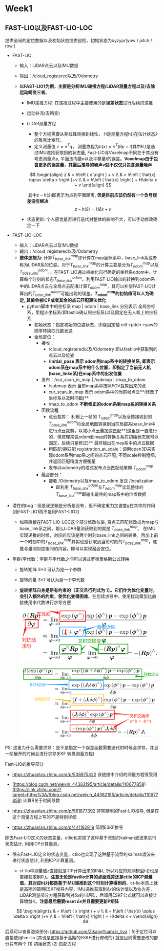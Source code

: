 # Week1

## FAST-LIO以及FAST-LIO-LOC

提供全局的定位数据以及初始状态提供巡检，初始状态为xyzypr(yaw / pitch / row )

- FAST-LIO
  - 输入：LiDAR点云以及IMU数据
  
  - 输出：/cloud_registered以及/Odometry 
  
  - **以FAST-LIO1为例，主要是分析IMU递推方程/LiDAR测量方程以及/去除运动畸变三者**。
    
    - IMU递推方程: 在递推过程中主要使用的是**误差状态**进行后续的递推
    
    - 运动补充(去畸变)
    
    - LiDAR测量方程
    
      - 整个方程需要从非线性转换到线性， H是测量方程h()在估计状态$\hat{x}$的雅克比矩阵。
      - 定义测量值 $z=n^Tq$， 测量方程为$h(x)=n^T(Rp+t)$其中R,t是通过IMU递推获取到的状态量, Fast-LIO与Voxelmap不同在于其没有考虑测量点p, 平面法向量n以及平移量t的误差。**Voxelmap由于包含更多的误差量，其最后推导的噪声v就不仅仅只包含测量噪声**
    
      $$
      \begin{align}
      z & = h\left ( x  \right ) + v \\
        & = h\left ( \hat{x} \oplus \delta x \right )+v \\
        & = h\left ( \hat{x}  \right ) + H\delta x + v
      \end{align}
      $$
    
      ​	其中$z - h\left ( \hat{x}  \right )$即表示为点到平面距离, **但是目前应该仍然有一个负号误差没有解决**
      $$
      z - h\left ( \hat{x}  \right ) = H\delta x + v
      $$
    
    - 状态更新: 个人感觉是否进行迭代对整体的影响不大，可以手动修改确定一下
    
    
  
- FAST-LIO-LOC
  - 输入：LiDAR点云以及IMU数据
  - 输出：/cloud_registered以及/Odometry 
  - **整体逻辑为:** 计算$T_{base\_link}^{map}$即计算在map坐标系中，base_link系或者称为LiDAR系的位姿。对于$T_{base\_link}^{map}$的计算主要是分为$T^{map}_{odom}$以及$T^{odom}_{base\_link}$。。在FAST-LIO通过初始化自行确定的坐标系odom中，计算每个时刻的状态$T^{odom}_{base\_link}$。利用FAST-LIO输出的转换到odom系中的LiDAR点云与全局点云配准计算$T^{map}_{odom}$，其可以补偿FAST-LIO计算出的$T^{odom}_{base\_link}$可能出现的误差。**$T^{map}_{odom}$**的初始值可以人为确定, 其值会被**ICP或者其余的点云匹配算法优化**
    - python脚本中的坐标系 map | odom | base_link 分别表示 全局坐标系，里程计坐标系(即fastlio确认的坐标系)以及固定在无人机上的坐标系
      - 初始状态：指定初始的位姿状态，即绕固定轴 roll->pitch->yaw的顺序转换四元数发送
      - 全局定位：
        - 接收：
          - /cloud_registered以及/Odometry 即从fastlio中获取到的点云以及位姿 
          - **/initial_pose 表示 odom到map系中的转换关系, 即表示odom系在map系中的什么位置，即指定了当前无人机(base_linke系)在map系中的出发位置**
        - 发布：/cur_scan_in_map | /submap | /map_to_odom
          - /submap 表示 当前map系中按照FOV裁剪出来的点
          - cur_scan_in_map 表示  odom系中的当前帧点云**(修改了坐标系以及时间戳)**
          - /map_to_odom **不断修正的odom系到map系的转换关系**
        - 函数流程
          - 点云裁剪： 利用上一帧的 $T_{odom}^{map}$以及话题接收到的$T^{odom}_{base\_link}$将全局地图转换到当前局部系base_link中进行点云裁剪，以减小点云量加速匹配**(这里是一直进行的，但按理来说odom到map的转换关系在初始状态就可以固定，后续只是修正)**  最终输出在map系中的点云数据
          - 粗匹配/静匹配 registration_at_scale：调用open3D来实现odom系到map系之间的点云匹配, 不同scale控制粗细，并返回匹配精度方便衡量
          - 发布以odometry的格式发布点云匹配结果即 $T_{odom}^{map}$
        - 融合部分：
          - 接收 /Odometry以及/map_to_odom 发送 /localization 
            - 即利用 $T_{base\_link}^{odom}$与$T_{odom}^{map}$实现整体的$T_{base\_link}^{map}$即输出最终的map系中的位置数据





- 潜在的bug：但是我逻辑是分析是没有，但不确定重力加速度g在其中的作用(用FAST-LIO1而不是用FAST-LIO2) 
  - 如果直接在FAST-LIO-LOC这个部分修改位姿, 将点云匹配修改成为map与base_link系之间，那么LiDAR量测获取到的就是 $T^{map}_{base\_link}$。 在IMU实现递推的时候，对应的应该是两个时刻base_link之间的转换，再加上前一个时刻中的$T^{map}_{base\_link}$其实也是获取到当前时刻的$T^{map}_{base\_link}$，递推与量测对应相同的内容，即可以实现融合定位。







- 李群/李代数：李群与李代数之间可以通过罗德里格斯公式转换

  - 旋转矩阵 3*3 可认为是一个李群 

  - 旋转向量 3*1 可认为是一个李代数

  - **旋转矩阵自身是带有约束的（正交且行列式为 1）。它们作为优化变量时，会引入额外的约束，使优化变得困难**。在后续求导中，使用扰动模型比直接使用李代数进行求导方便

    ![在这里插入图片描述](./figure/a8fe93ce906262e70d2a976cf1640c1f.png)

    ![在这里插入图片描述](./figure/417fb25b6e0c0d9da7bfbbfa94af8227.png)



PS: 这里为什么需要求导：是不是指定一个误差函数需要迭代的时候会求导，并且一阶展开的时候会进行求导(EKF 转换测量方程)







Fast-LIO的推导部分  

- https://zhuanlan.zhihu.com/p/538975422 该链接中介绍的测量方程很受用

- [https://blog.csdn.net/weixin_44382195/article/details/110677858](https://link.zhihu.com/?target=https%3A//blog.csdn.net/weixin_44382195/article/details/110677858) 计算R关于时间导数 
- https://zhuanlan.zhihu.com/p/561877392 非常简明的Fast-LIO推导, 但是在这个测量方程上写的不是特别详细
- https://zhuanlan.zhihu.com/p/441182819 简明ESKF推导

除去Fast-LIO定义的状态变量，ctlio也实现了这种基于流型的kalman滤波来进行状态估计, 利用ICP计算量测。

- 除去Fast-LIO定义的状态变量，ctlio也实现了这种基于流型的kalman滤波来进行状态估计, 利用ICP计算量测。

  - ct-lio中测量值z直接就是ICP计算出来的R与t, 所以对应的观测模型h()也是直接获取到R,t。**注意无论是fastlio计算的点面残差还是ctlio的ICP测量值，其对应$h(\hat{x})$都是基于IMU递推到这个时刻计算得到的**。ct-lio本质上就是高翔的简明ESKF推导内容，IMU递推获取到$\delta x$的估计值以及协方差，LiDAR测量部分方程获取到对$\delta x$的H矩阵，后调用ESKF公式就可以直接计算增益K。**注意最后需要reset $\delta x$并且需要更新P矩阵**

  $$
  \begin{align}z & = h\left ( x  \right ) + v \\  & = h\left ( \hat{x} \oplus \delta x \right )+v \\  & = h\left ( \hat{x}  \right ) + H\delta x + v\end{align}
  $$



后续可以查看渲染部分: https://github.com/ZikangYuan/sr_livo | 关于定位可以直接使用hm-lio (其也是直接基于高翔的ESKF进行修改的) 就是目前需要更改的部分只有两个 (1) 初始状态 (2) 匹配方程

